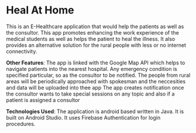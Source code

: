 # Heal At Home
This is an E-Healthcare application that would help the patients as well as the consultor. 
This app promotes enhancing the work experience of the medical students as well as helps the patient to heal the illness.
It also provides an alternative solution for the rural people with less or no internet connectivity. 

**Other Features**:
The app is linked with the Google Map API which helps to navigate patients into the nearest hospital. 
Any emergency condition is specified particular, so as the consultor to be notified.
The people from rural areas will be periodically approached with spokesman and the neccesities and data will be uploaded into thee app
The app creates notification once the consultor wants to take special sessions on any topic and also if a patient is assigned a consultor

**Technologies Used**:
The application is android based written in Java.
It is built on Android Studio.
It uses Firebase Authentication for login procedures.
